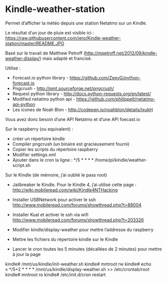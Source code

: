 # Kindle-weather-station

Permet d’afficher la météo depuis une station Netatmo sur un Kindle.

Le résultat d’un jour de pluie est visible ici :
https://raw.githubusercontent.com/iero/Kindle-weather-station/master/README.JPG

Basé sur le travail de Matthew Petroff (http://mpetroff.net/2012/09/kindle-weather-display/) mais adapté et francisé.

Utilise :
- Forecast.io python library - https://github.com/ZeevG/python-forecast.io
- Pngcrush - http://pmt.sourceforge.net/pngcrush/
- Request python library - http://docs.python-requests.org/en/latest/
- Modified netatmo python api - https://github.com/philippelt/netatmo-api-python
- Les icones de Noah Blon - http://codepen.io/noahblon/details/lxukH

Vous avez donc besoin d’une API Netatmo et d’une API foecast.io

Sur le raspberry (ou equivalent) :
- créer un répertoire kindle
- Compiler pngcrush (un binaire est gracieusement fourni)
- Copier les scripts du répertoire raspberry
- Modifier settings.xml
- Ajouter dans le cron la ligne :
*/5 * * * * /home/pi/kindle/weather-script.sh

Sur le Kindle (de mémoire, j’ai oublié le pass root)

- Jailbreaker le Kindle. Pour le Kindle 4, j’ai utilisé cette page : http://wiki.mobileread.com/wiki/Kindle4NTHacking
- Installer USBNetwork pour activer le ssh http://www.mobileread.com/forums/showthread.php?t=88004
- Installer Kual et activer le ssh via wifi http://www.mobileread.com/forums/showthread.php?t=203326

- Modifier kindle/display-weather pour mettre l’addresse du raspberry
- Mettre les fichiers du répertoire kindle sur le Kindle
- Lancer le cron toutes les 5 minutes (décallées de 2 minutes) pour mettre à jour la page

kindle# /mnt/us/kindle/init-weather.sh
kindle# mntroot rw
kindle# echo « */5+2 * * * * /mnt/us/kindle/display-weather.sh >> /etc/crontab/root
kindle# mntroot ro
kindle# /etc/init.d/cron restart